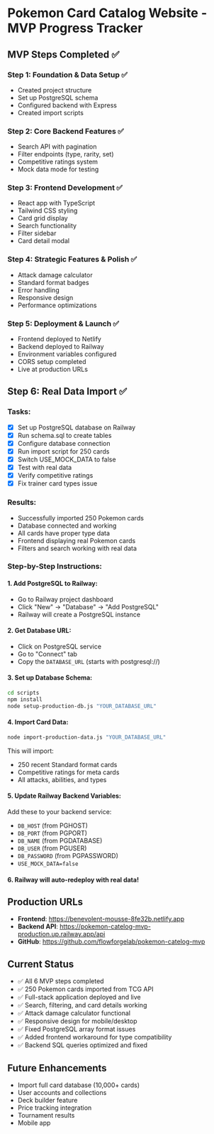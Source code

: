 # Pokemon Card Catalog Website - MVP Progress Tracker

## MVP Steps Completed ✅

### Step 1: Foundation & Data Setup ✅
- Created project structure
- Set up PostgreSQL schema
- Configured backend with Express
- Created import scripts

### Step 2: Core Backend Features ✅
- Search API with pagination
- Filter endpoints (type, rarity, set)
- Competitive ratings system
- Mock data mode for testing

### Step 3: Frontend Development ✅
- React app with TypeScript
- Tailwind CSS styling
- Card grid display
- Search functionality
- Filter sidebar
- Card detail modal

### Step 4: Strategic Features & Polish ✅
- Attack damage calculator
- Standard format badges
- Error handling
- Responsive design
- Performance optimizations

### Step 5: Deployment & Launch ✅
- Frontend deployed to Netlify
- Backend deployed to Railway
- Environment variables configured
- CORS setup completed
- Live at production URLs

## Step 6: Real Data Import ✅

### Tasks:
- [x] Set up PostgreSQL database on Railway
- [x] Run schema.sql to create tables
- [x] Configure database connection
- [x] Run import script for 250 cards
- [x] Switch USE_MOCK_DATA to false
- [x] Test with real data
- [x] Verify competitive ratings
- [x] Fix trainer card types issue

### Results:
- Successfully imported 250 Pokemon cards
- Database connected and working
- All cards have proper type data
- Frontend displaying real Pokemon cards
- Filters and search working with real data

### Step-by-Step Instructions:

#### 1. Add PostgreSQL to Railway:
- Go to Railway project dashboard
- Click "New" → "Database" → "Add PostgreSQL"
- Railway will create a PostgreSQL instance

#### 2. Get Database URL:
- Click on PostgreSQL service
- Go to "Connect" tab
- Copy the `DATABASE_URL` (starts with postgresql://)

#### 3. Set up Database Schema:
```bash
cd scripts
npm install
node setup-production-db.js "YOUR_DATABASE_URL"
```

#### 4. Import Card Data:
```bash
node import-production-data.js "YOUR_DATABASE_URL"
```

This will import:
- 250 recent Standard format cards
- Competitive ratings for meta cards
- All attacks, abilities, and types

#### 5. Update Railway Backend Variables:
Add these to your backend service:
- `DB_HOST` (from PGHOST)
- `DB_PORT` (from PGPORT)
- `DB_NAME` (from PGDATABASE)
- `DB_USER` (from PGUSER)
- `DB_PASSWORD` (from PGPASSWORD)
- `USE_MOCK_DATA=false`

#### 6. Railway will auto-redeploy with real data!

## Production URLs
- **Frontend**: https://benevolent-mousse-8fe32b.netlify.app
- **Backend API**: https://pokemon-catelog-mvp-production.up.railway.app/api
- **GitHub**: https://github.com/flowforgelab/pokemon-catelog-mvp

## Current Status
- ✅ All 6 MVP steps completed
- ✅ 250 Pokemon cards imported from TCG API
- ✅ Full-stack application deployed and live
- ✅ Search, filtering, and card details working
- ✅ Attack damage calculator functional
- ✅ Responsive design for mobile/desktop
- ✅ Fixed PostgreSQL array format issues
- ✅ Added frontend workaround for type compatibility
- ✅ Backend SQL queries optimized and fixed

## Future Enhancements
- Import full card database (10,000+ cards)
- User accounts and collections
- Deck builder feature
- Price tracking integration
- Tournament results
- Mobile app